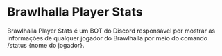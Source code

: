 # Brawlhalla Player Stats
Brawlhalla Player Stats é um BOT do Discord responsável por mostrar as informações de qualquer jogador do Brawlhalla por meio do comando /status {nome do jogador}.
